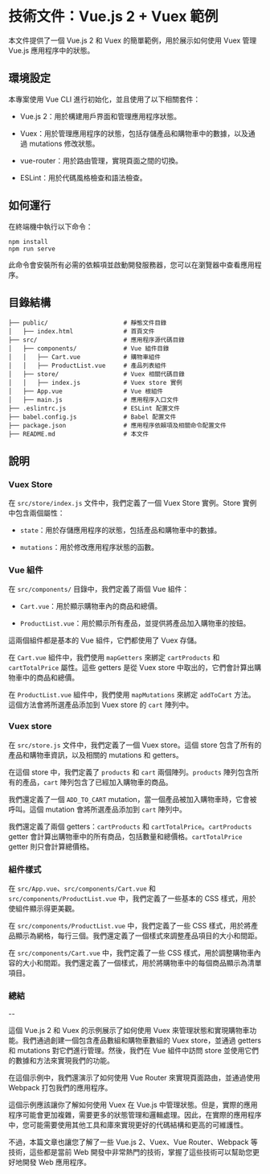 技術文件：Vue.js 2 + Vuex 範例
=======================

本文件提供了一個 Vue.js 2 和 Vuex 的簡單範例，用於展示如何使用 Vuex 管理 Vue.js 應用程序中的狀態。

環境設定
----

本專案使用 Vue CLI 進行初始化，並且使用了以下相關套件：

*   Vue.js 2：用於構建用戶界面和管理應用程序狀態。
    
*   Vuex：用於管理應用程序的狀態，包括存儲產品和購物車中的數據，以及通過 mutations 修改狀態。
    
*   vue-router：用於路由管理，實現頁面之間的切換。
    
*   ESLint：用於代碼風格檢查和語法檢查。
    

如何運行
----

在終端機中執行以下命令：

```
npm install
npm run serve
```

此命令會安裝所有必需的依賴項並啟動開發服務器，您可以在瀏覽器中查看應用程序。

目錄結構
----

```
├── public/                     # 靜態文件目錄│   ├── index.html              # 首頁文件├── src/                        # 應用程序源代碼目錄│   ├── components/             # Vue 組件目錄│   │   ├── Cart.vue            # 購物車組件│   │   ├── ProductList.vue     # 產品列表組件│   ├── store/                  # Vuex 相關代碼目錄│   │   ├── index.js            # Vuex store 實例│   ├── App.vue                 # Vue 根組件│   ├── main.js                 # 應用程序入口文件├── .eslintrc.js                # ESLint 配置文件├── babel.config.js             # Babel 配置文件├── package.json                # 應用程序依賴項及相關命令配置文件├── README.md                   # 本文件
```

說明
--

### Vuex Store

在 `src/store/index.js` 文件中，我們定義了一個 Vuex Store 實例。Store 實例中包含兩個屬性：

*   `state`：用於存儲應用程序的狀態，包括產品和購物車中的數據。
    
*   `mutations`：用於修改應用程序狀態的函數。
    

### Vue 組件

在 `src/components/` 目錄中，我們定義了兩個 Vue 組件：

*   `Cart.vue`：用於顯示購物車內的商品和總價。

*   `ProductList.vue`：用於顯示所有產品，並提供將產品加入購物車的按鈕。
    

這兩個組件都是基本的 Vue 組件，它們都使用了 Vuex 存儲。

在 `Cart.vue` 組件中，我們使用 `mapGetters` 來綁定 `cartProducts` 和 `cartTotalPrice` 屬性。這些 getters 是從 Vuex store 中取出的，它們會計算出購物車中的商品和總價。

在 `ProductList.vue` 組件中，我們使用 `mapMutations` 來綁定 `addToCart` 方法。這個方法會將所選產品添加到 Vuex store 的 `cart` 陣列中。

### Vuex store

在 `src/store.js` 文件中，我們定義了一個 Vuex store。這個 store 包含了所有的產品和購物車資訊，以及相關的 mutations 和 getters。

在這個 store 中，我們定義了 `products` 和 `cart` 兩個陣列。`products` 陣列包含所有的產品，`cart` 陣列包含了已經加入購物車的商品。

我們還定義了一個 `ADD_TO_CART` mutation，當一個產品被加入購物車時，它會被呼叫。這個 mutation 會將所選產品添加到 `cart` 陣列中。

我們還定義了兩個 getters：`cartProducts` 和 `cartTotalPrice`。`cartProducts` getter 會計算出購物車中的所有商品，包括數量和總價格。`cartTotalPrice` getter 則只會計算總價格。

### 組件樣式

在 `src/App.vue`、`src/components/Cart.vue` 和 `src/components/ProductList.vue` 中，我們定義了一些基本的 CSS 樣式，用於使組件顯示得更美觀。

在 `src/components/ProductList.vue` 中，我們定義了一些 CSS 樣式，用於將產品顯示為網格，每行三個。我們還定義了一個樣式來調整產品項目的大小和間距。

在 `src/components/Cart.vue` 中，我們定義了一些 CSS 樣式，用於調整購物車內容的大小和間距。我們還定義了一個樣式，用於將購物車中的每個商品顯示為清單項目。

### 總結
--

這個 Vue.js 2 和 Vuex 的示例展示了如何使用 Vuex 來管理狀態和實現購物車功能。我們通過創建一個包含產品數組和購物車數組的 Vuex store，並通過 getters 和 mutations 對它們進行管理。然後，我們在 Vue 組件中訪問 store 並使用它們的數據和方法來實現我們的功能。

在這個示例中，我們還演示了如何使用 Vue Router 來實現頁面路由，並通過使用 Webpack 打包我們的應用程序。

這個示例應該讓你了解如何使用 Vuex 在 Vue.js 中管理狀態。但是，實際的應用程序可能會更加複雜，需要更多的狀態管理和邏輯處理。因此，在實際的應用程序中，您可能需要使用其他工具和庫來實現更好的代碼結構和更高的可維護性。

不過，本篇文章也讓您了解了一些 Vue.js 2、Vuex、Vue Router、Webpack 等技術，這些都是當前 Web 開發中非常熱門的技術，掌握了這些技術可以幫助您更好地開發 Web 應用程序。
